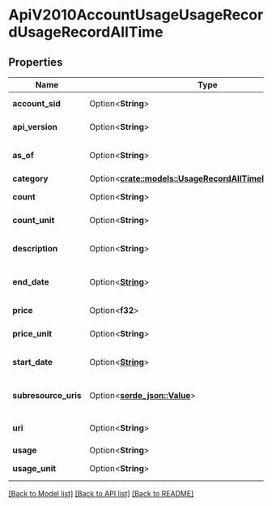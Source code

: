 # ApiV2010AccountUsageUsageRecordUsageRecordAllTime

## Properties

Name | Type | Description | Notes
------------ | ------------- | ------------- | -------------
**account_sid** | Option<**String**> | The SID of the Account accrued the usage | [optional]
**api_version** | Option<**String**> | The API version used to create the resource | [optional]
**as_of** | Option<**String**> | Usage records up to date as of this timestamp | [optional]
**category** | Option<[**crate::models::UsageRecordAllTimeEnumCategory**](usage_record_all_time_enum_category.md)> |  | [optional]
**count** | Option<**String**> | The number of usage events | [optional]
**count_unit** | Option<**String**> | The units in which count is measured | [optional]
**description** | Option<**String**> | A plain-language description of the usage category | [optional]
**end_date** | Option<[**String**](string.md)> | The last date for which usage is included in the UsageRecord | [optional]
**price** | Option<**f32**> | The total price of the usage | [optional]
**price_unit** | Option<**String**> | The currency in which `price` is measured | [optional]
**start_date** | Option<[**String**](string.md)> | The first date for which usage is included in this UsageRecord | [optional]
**subresource_uris** | Option<[**serde_json::Value**](.md)> | A list of related resources identified by their relative URIs | [optional]
**uri** | Option<**String**> | The URI of the resource, relative to `https://api.twilio.com` | [optional]
**usage** | Option<**String**> | The amount of usage | [optional]
**usage_unit** | Option<**String**> | The units in which usage is measured | [optional]

[[Back to Model list]](../README.md#documentation-for-models) [[Back to API list]](../README.md#documentation-for-api-endpoints) [[Back to README]](../README.md)


